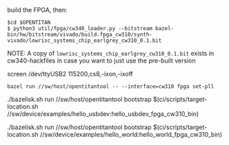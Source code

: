 
build the FPGA, then:

```
$cd $OPENTITAN
$ python3 util/fpga/cw340_loader.py --bitstream bazel-bin/hw/bitstream/vivado/build.fpga_cw310/synth-vivado/lowrisc_systems_chip_earlgrey_cw310_0.1.bit
```

NOTE: A copy of `lowrisc_systems_chip_earlgrey_cw310_0.1.bit` exists in cw340-hackfiles in case you want to just use the pre-built version



screen /dev/ttyUSB2 115200,cs8,-ixon,-ixoff

```
bazel run //sw/host/opentitantool -- --interface=cw310 fpga set-pll
```


./bazelisk.sh run //sw/host/opentitantool bootstrap $(ci/scripts/target-location.sh //sw/device/examples/hello_usbdev:hello_usbdev_fpga_cw310_bin)

./bazelisk.sh run //sw/host/opentitantool bootstrap $(ci/scripts/target-location.sh //sw/device/examples/hello_world:hello_world_fpga_cw310_bin)

